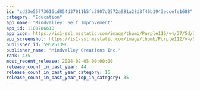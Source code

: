 ```yaml
---
id: "cd23e55773616cd854d37011b5fc3807d2572a981a28d3f46b1943eccefe1688"
category: "Education"
app_name: "Mindvalley: Self Improvement"
app_id: 1108786610
app_icon: https://is1-ssl.mzstatic.com/image/thumb/Purple116/v4/37/5d/38/375d38d3-8c25-d896-0a4c-4d16194cadab/AppIcon-0-0-1x_U007emarketing-0-10-0-85-220.png/1024x1024bb.png
app_screenshot: https://is1-ssl.mzstatic.com/image/thumb/Purple112/v4/53/47/b2/5347b274-57c2-543a-d6a6-1430c80b3de9/6fdb9616-609f-43db-9f83-c7daaa599b75_ios_set_1_1@3x.jpg/1242x2688bb.png
publisher_id: 595251396
publisher_name: "Mindvalley Creations Inc."
rank: 435
most_recent_release: 2024-02-05 00:00:00
release_count_in_past_year: 44
release_count_in_past_year_category: 16
release_count_in_past_year_top_in_category: 35
---
```

